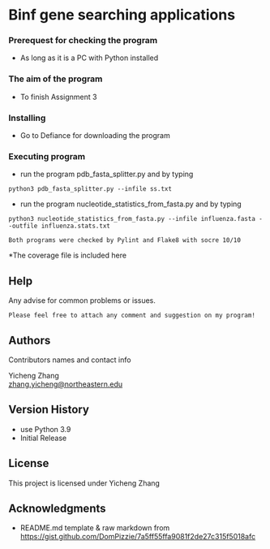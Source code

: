 # Binf gene searching applications
### Prerequest for checking the program
* As long as it is a PC with Python installed

### The aim of the program

* To finish Assignment 3

### Installing

* Go to Defiance for downloading the program 

### Executing program

* run the program pdb_fasta_splitter.py and  by typing 
```
python3 pdb_fasta_splitter.py --infile ss.txt
```
* run the program nucleotide_statistics_from_fasta.py and  by typing 
```
python3 nucleotide_statistics_from_fasta.py --infile influenza.fasta --outfile influenza.stats.txt
```

```
Both programs were checked by Pylint and Flake8 with socre 10/10
```
*The coverage file is included here

## Help

Any advise for common problems or issues.
```
Please feel free to attach any comment and suggestion on my program!
```

## Authors

Contributors names and contact info

Yicheng Zhang  
zhang.yicheng@northeastern.edu

## Version History

* use Python 3.9
* Initial Release

## License

This project is licensed under Yicheng Zhang

## Acknowledgments

* README.md template & raw markdown from https://gist.github.com/DomPizzie/7a5ff55ffa9081f2de27c315f5018afc
